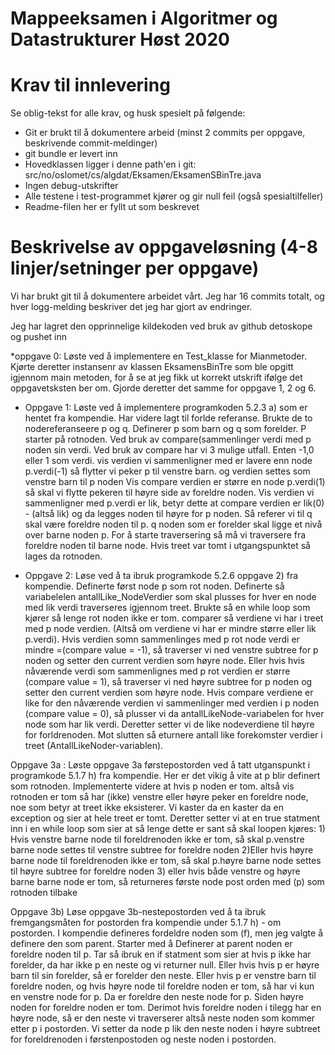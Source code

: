 # Mappeeksamen i Algoritmer og Datastrukturer Høst 2020

# Krav til innlevering

Se oblig-tekst for alle krav, og husk spesielt på følgende:

* Git er brukt til å dokumentere arbeid (minst 2 commits per oppgave, beskrivende commit-meldinger)	
* git bundle er levert inn
* Hovedklassen ligger i denne path'en i git: src/no/oslomet/cs/algdat/Eksamen/EksamenSBinTre.java
* Ingen debug-utskrifter
* Alle testene i test-programmet kjører og gir null feil (også spesialtilfeller)
* Readme-filen her er fyllt ut som beskrevet


# Beskrivelse av oppgaveløsning (4-8 linjer/setninger per oppgave)

Vi har brukt git til å dokumentere arbeidet vårt. Jeg har 16 commits totalt, og hver logg-melding beskriver det jeg har gjort av endringer.

Jeg har lagret den opprinnelige kildekoden ved bruk av github detoskope og pushet inn

*oppgave 0: Løste ved å implementere en Test_klasse for Mianmetoder. Kjørte deretter instansenr av klassen EksamensBinTre som ble opgitt igjennom main metoden,
            for å se at jeg fikk ut korrekt utskrift ifølge det oppgavetsksten ber om. Gjorde deretter det samme for oppgave 1, 2 og 6. 

* Oppgave 1: Løste ved å implementere programkoden 5.2.3 a) som er hentet fra kompendie. Har videre lagt til forlde referanse.
             Brukte de to nodereferanseere p og q. Definerer p som barn og q som forelder. P starter på rotnoden. 
             Ved bruk av compare(sammenlinger verdi med p noden sin verdi. Ved bruk av compare har vi 3 mulige utfall. Enten -1,0 eller 1 som verdi.
             vis verdien vi sammenligner med er lavere enn node p.verdi(-1) så flytter vi peker p til venstre barn. og verdien settes som venstre barn til p noden
             Vis compare verdien er større en node p.verdi(1) så skal vi flytte pekeren til høyre side av foreldre noden.
             Vis verdien vi sammenligner med p.verdi er lik, betyr dette at compare verdien er lik(0) - (altså lik) og da legges noden til høyre for p noden.
             Så referer vi til q skal være foreldre noden til p. q noden som er forelder skal ligge et nivå over barne noden p.
             For å starte traversering så må vi traversere fra foreldre noden til barne node. 
             Hvis treet var tomt i utgangspunktet så lages da rotnoden.  
           

* Oppgave 2: Løse ved å ta ibruk programkode 5.2.6 oppgave 2) fra kompendie. Definerte først node p som rot noden. Definerte så
             variabelelen antallLike_NodeVerdier som skal plusses for hver en node med lik verdi traverseres igjennom treet.
             Brukte så en while loop som kjører så lenge rot noden ikke er tom. comparer så verdiene vi har i treet med p node verdien. 
              (Altså om verdiene vi har er mindre større eller lik p.verdi). Hvis verdien somn sammenlinges med p rot node verdi er mindre =(compare value = -1),
              så traverser vi ned venstre subtree for p noden og setter den current verdien som høyre node. 
              Eller hvis hvis nåværende verdi som sammenlignes med p rot verdien er større (compare value = 1), 
              så traverser vi ned høyre subtree for p noden og setter den current verdien som høyre node.
              Hvis compare verdiene er like for den nåværende verdien vi sammenlinger med verdien i p noden (compare value = 0),
              så plusser vi da antallLikeNode-variabelen for hver node som har lik verdi. Deretter setter vi de like nodeverdiene til høyre for forldrenoden.
              Mot slutten så eturnere antall like forekomster verdier i treet (AntallLikeNoder-variablen).  
              
Oppgave 3a : Løste oppgave 3a førstepostorden ved å tatt utganspunkt i programkode 5.1.7 h) fra kompendie. Her er det vikig å vite at p blir definert som rotnoden. 
           Implementerte videre at hvis p noden er tom. altså vis rotnoden er tom så har (ikke) venstre eller høyre peker en foreldre node, noe som betyr at treet ikke eksisterer.
           Vi kaster da en kaster da en exception og sier at hele treet er tomt. Deretter setter vi at en true statment inn i en while loop som sier at så lenge dette er sant så skal loopen kjøres:
           1) Hvis venstre barne node til foreldrenoden ikke er tom,  så skal p.venstre barne node settes til venstre subtree for foreldre noden
           2)Eller hvis høyre barne node til foreldrenoden ikke er tom, så skal p.høyre barne node settes til høyre subtree for foreldre noden
           3) eller hvis både venstre og høyre barne barne node er tom, så returneres første node post orden med (p) som rotnoden tilbake 
           
Oppgave 3b) Løse oppgave 3b-nestepostorden ved å ta ibruk fremgangsmåten for postorden fra kompendie under 5.1.7 h) - om postorden.
            I kompendie defineres fordeldre noden som (f), men jeg valgte å definere den som parent. Starter med å
            Definerer at parent noden er foreldre noden til p. Tar så ibruk en if statment som sier at hvis p ikke har forelder, 
            da har ikke p en neste og vi returner null. Eller hvis hvis p er høyre barn til sin forelder, så er forelder den neste.
            Eller hvis p er venstre barn til foreldre noden, og hvis høyre node til foreldre noden er tom, så har vi kun en venstre node for p.
            Da er foreldre den neste node for p. Siden høyre noden for foreldre noden er tom.
            Derimot hvis foreldre noden i tilegg har en høyre node, så er den neste vi traverserer altså neste noden som kommer etter p i postorden.
            Vi setter da node p lik den neste noden i høyre subtreet for foreldrenoden i førstenpostoden og neste noden i postorden.